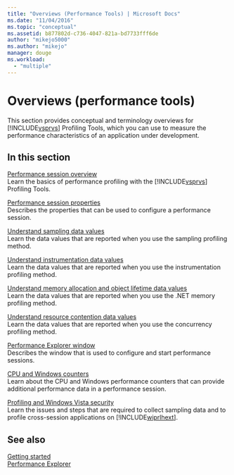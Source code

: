 ```yaml
---
title: "Overviews (Performance Tools) | Microsoft Docs"
ms.date: "11/04/2016"
ms.topic: "conceptual"
ms.assetid: b877802d-c736-4047-821a-bd7733fff6de
author: "mikejo5000"
ms.author: "mikejo"
manager: douge
ms.workload: 
  - "multiple"
---
```

# Overviews (performance tools)
This section provides conceptual and terminology overviews for [!INCLUDE[vsprvs](../code-quality/includes/vsprvs_md.md)] Profiling Tools, which you can use to measure the performance characteristics of an application under development.  
  
## In this section  
 [Performance session overview](../profiling/performance-session-overview.md)  
 Learn the basics of performance profiling with the [!INCLUDE[vsprvs](../code-quality/includes/vsprvs_md.md)] Profiling Tools.  
  
 [Performance session properties](../profiling/performance-session-properties.md)  
 Describes the properties that can be used to configure a performance session.  
  
 [Understand sampling data values](../profiling/understanding-sampling-data-values.md)  
 Learn the data values that are reported when you use the sampling profiling method.  
  
 [Understand instrumentation data values](../profiling/understanding-instrumentation-data-values.md)  
 Learn the data values that are reported when you use the instrumentation profiling method.  
  
 [Understand memory allocation and object lifetime data values](../profiling/understanding-memory-allocation-and-object-lifetime-data-values.md)  
 Learn the data values that are reported when you use the .NET memory profiling method.  
  
 [Understand resource contention data values](../profiling/understanding-resource-contention-data-values.md)  
 Learn the data values that are reported when you use the concurrency profiling method.  
  
 [Performance Explorer window](../profiling/performance-explorer-window.md)  
 Describes the window that is used to configure and start performance sessions.  
  
 [CPU and Windows counters](../profiling/cpu-and-windows-counters.md)  
 Learn about the CPU and Windows performance counters that can provide additional performance data in a performance session.  
  
 [Profiling and Windows Vista security](../profiling/profiling-and-windows-vista-security.md)  
 Learn the issues and steps that are required to collect sampling data and to profile cross-session applications on [!INCLUDE[wiprlhext](../debugger/includes/wiprlhext_md.md)].  
  
## See also  
 [Getting started](../profiling/getting-started-with-performance-tools.md)   
 [Performance Explorer](../profiling/performance-explorer.md)